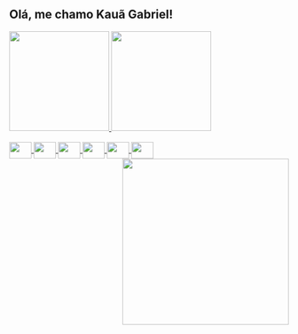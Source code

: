 ## Olá, me chamo Kauã Gabriel!

<div>
  <a href="[https://www.instagram.com/thiagueirasantos/](https://www.linkedin.com/in/kau%C3%A3-gabriel-821996212/)">
  <img height="180em" src="https://github-readme-stats.vercel.app/api?username=FiNiShYy&show_icons=true&theme=radical&include_all_commits=true&count_private=true"/>
  <img height="180em" src="https://github-readme-stats.vercel.app/api/top-langs/?username=FiNiShYy&layout=compact&langs_count=16&theme=radical"/>
</div>

<div style="display: inline_block"><br>
  <img align="center" height="30" width="40" src="https://cdn.jsdelivr.net/gh/devicons/devicon/icons/html5/html5-original.svg" />
  <img align="center" height="30" width="40" src="https://cdn.jsdelivr.net/gh/devicons/devicon/icons/css3/css3-original.svg" />
  <img align="center" height="30" width="40" src="https://cdn.jsdelivr.net/gh/devicons/devicon/icons/javascript/javascript-original.svg" />
  <img align="center" height="30" width="40" src="https://cdn.jsdelivr.net/gh/devicons/devicon/icons/figma/figma-original.svg" />
  <img align="center" height="30" width="40" src="https://cdn.jsdelivr.net/gh/devicons/devicon@latest/icons/photoshop/photoshop-original.svg" />
  <img align="center" height="30" width="40" src="https://cdn.jsdelivr.net/gh/devicons/devicon/icons/nodejs/nodejs-original.svg" />
  <img align="right" hegiht="300" width="300" src="https://media4.giphy.com/media/2IudUHdI075HL02Pkk/giphy.gif?cid=ecf05e47w32h803zus0vtnrg7vsuu0xetovddoc065lrqev0&ep=v1_gifs_search&rid=giphy.gif&ct=g">
  <link rel="stylesheet" href="https://cdn.jsdelivr.net/gh/devicons/devicon@v2.15.1/devicon.min.css">

</div>

##
